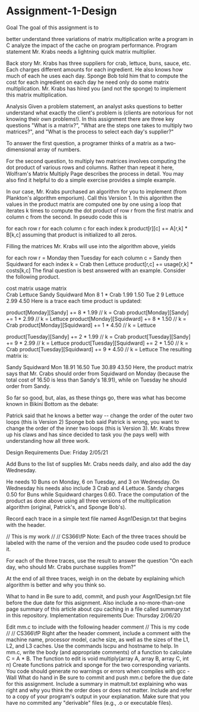 # Assignment-1-Design
Goal
The goal of this assignment is to

better understand three variations of matrix multiplication
write a program in C
analyze the impact of the cache on program performance.
Program statement
Mr. Krabs needs a lightning quick matrix multiplier.

Back story
Mr. Krabs has three suppliers for crab, lettuce, buns, sauce, etc. Each charges different amounts for each ingredient. He also knows how much of each he uses each day. Sponge Bob told him that to compute the cost for each ingredient on each day he need only do some matrix multiplication. Mr. Krabs has hired you (and not the sponge) to implement this matrix multiplication.

Analysis
Given a problem statement, an analyst asks questions to better understand what exactly the client's problem is (clients are notorious for not knowing their own problems!). In this assignment there are three key questions "What is a matrix?", "What are the steps one takes to multiply two matrices?", and "What is the process to select each day's supplier?"

To answer the first question, a programer thinks of a matrix as a two-dimensional array of numbers.

For the second question, to multiply two matrices involves computing the dot product of various rows and columns. Rather than repeat it here, Wolfram's Matrix Multiply Page describes the process in detail. You may also find it helpful to do a simple exercise provides a simple example.

In our case, Mr. Krabs purchased an algorithm for you to implement (from Plankton's algorithm emporium). Call this Version 1. In this algorithm the values in the product matrix are computed one by one using a loop that iterates k times to compute the dot product of row r from the first matrix and column c from the second. In pseudo code this is

  for each row r
    for each column c
      for each index k
        product[r][c] += A[r,k] * B[k,c]
assuming that product is initialized to all zeros.

Filling the matrices Mr. Krabs will use into the algorithm above, yields

  for each row r = Monday then Tuesday
    for each column c = Sandy then Squidward
       for each index k = Crab then Lettuce
         product[r,c] += usage[r,k] * costs[k,c]
The final question is best answered with an example. Consider the following product.

cost matrix					usage matrix	
Crab	Lettuce					Sandy	Squidward
Mon	8	1		*		Crab	1.99	1.50
Tue	2	9				Lettuce	2.99	4.50
Here is a trace each time product is updated:

  product[Monday][Sandy] += 8 * 1.99          // k = Crab
  product[Monday][Sandy] += 1 * 2.99          // k = Lettuce
  product[Monday][Squidward] += 8 * 1.50      // k = Crab
  product[Monday][Squidward] += 1 * 4.50      // k = Lettuce

  product[Tuesday][Sandy] += 2 * 1.99         // k = Crab
  product[Tuesday][Sandy] += 9 * 2.99         // k = Lettuce
  product[Tuesday][Squidward] += 2 * 1.50     // k = Crab
  product[Tuesday][Squidward] += 9 * 4.50     // k = Lettuce
The resulting matrix is:

Sandy	Squidward
Mon	18.91	16.50
Tue	30.89	43.50
Here, the product matrix says that Mr. Crabs should order from Squidward on Monday (because the total cost of 16.50 is less than Sandy's 18.91), while on Tuesday he should order from Sandy.

So far so good, but, alas, as these things go, there was what has become known in Bikini Bottom as the debate:

Patrick said that he knows a better way -- change the order of the outer two loops (this is Version 2)
Sponge bob said Patrick is wrong, you want to change the order of the inner two loops (this is Version 3).
Mr. Krabs threw up his claws and has since decided to task you (he pays well) with understanding how all three work.

Design Requirements
Due: Friday 2/05/21

Add Buns to the list of supplies Mr. Crabs needs daily, and also add the day Wednesday.

He needs 10 Buns on Monday, 6 on Tuesday, and 3 on Wednesday.
On Wednesday his needs also include 3 Crab and 4 Lettuce.
Sandy charges 0.50 for Buns while Squidward charges 0.60.
Trace the computation of the product as done above using all three versions of the multiplication algorithm (original, Patrick's, and Sponge Bob's).

Record each trace in a simple text file named Asgn1Design.txt that begins with the header.

 // This is my work
 // <Your Name>
 // CS366\fP
Note: Each of the three traces should be labeled with the name of the version and the psudeo code used to produce it.

For each of the three traces, use the result to answer the question "On each day, who should Mr. Crabs purchase supplies from?"

At the end of all three traces, weigh in on the debate by explaining which algorithm is better and why you think so.

What to hand in
Be sure to add, commit, and push your Asgn1Design.txt file before the due date for this asignment.
Also include a no-more-than-one page summary of this article about cpu caching in a file called summary.txt in this repository.
Implementation requirements
Due: Thursday 2/06/20

Edit mm.c to include with the following header comment
 // This is my code
 // <Your Name>
 // CS366\fP
Right after the header comment, include a comment with the machine name, processor model, cache size, as well as the sizes of the L1, L2, and L3 caches. Use the commands lscpu and hostname to help.
In mm.c, write the body (and appropriate comments) of a function to calculate C = A * B. The function to edit is
void multiply(array A, array B, array C, int n)
Create functions patrick and sponge for the two corresponding variants.
You code should generate no warnings or errors when compiles with gcc -Wall
What do hand in
Be sure to commit and push mm.c before the due date for this assignment.
Include a summary in matmult.txt explaining who was right and why you think the order does or does not matter. Include and refer to a copy of your program's output in your explanation.
Make sure that you have no commited any "derivable" files (e.g., .o or executable files).
